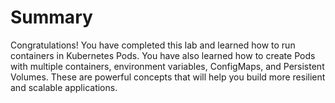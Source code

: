 # Summary

Congratulations! You have completed this lab and learned how to run containers in Kubernetes Pods. You have also learned how to create Pods with multiple containers, environment variables, ConfigMaps, and Persistent Volumes. These are powerful concepts that will help you build more resilient and scalable applications.
